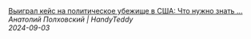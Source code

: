 <!--2024-09-03 15:20:00-->
<div class="yb">
  <a class="nodecor" href="/posts.html?rabota/vyigral_kejs_na_politicheskoe_ubejishche_v_ssha_chto_nujno_znat_i_kak_gotovitsya">
    <img class="preview" data-videoid="khCIdCqRZ38" src="https://i4.ytimg.com/vi/khCIdCqRZ38/hqdefault.jpg" align="middle" alt="">
  </a>
  <div class="inlbl text">
    <a class="nodecor" href="/posts.html?rabota/vyigral_kejs_na_politicheskoe_ubejishche_v_ssha_chto_nujno_znat_i_kak_gotovitsya">Выиграл кейс на политическое убежище в США: Что нужно знать ...</a><br>
    <i class="smaller2">Анатолий Полховский | HandyTeddy </i><br>
    <i class="smaller3">2024-09-03</i>
  </div>
</div>
